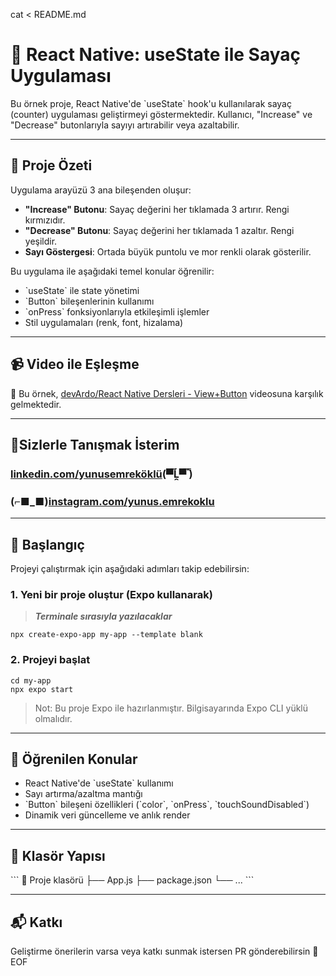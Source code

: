 cat <<EOF > README.md
# 🔢 React Native: useState ile Sayaç Uygulaması

Bu örnek proje, React Native'de \`useState\` hook'u kullanılarak sayaç (counter) uygulaması geliştirmeyi göstermektedir. Kullanıcı, "Increase" ve "Decrease" butonlarıyla sayıyı artırabilir veya azaltabilir.

---

## 🧱 Proje Özeti

Uygulama arayüzü 3 ana bileşenden oluşur:

- **"Increase" Butonu**: Sayaç değerini her tıklamada 3 artırır. Rengi kırmızıdır.
- **"Decrease" Butonu**: Sayaç değerini her tıklamada 1 azaltır. Rengi yeşildir.
- **Sayı Göstergesi**: Ortada büyük puntolu ve mor renkli olarak gösterilir.

Bu uygulama ile aşağıdaki temel konular öğrenilir:

- \`useState\` ile state yönetimi
- \`Button\` bileşenlerinin kullanımı
- \`onPress\` fonksiyonlarıyla etkileşimli işlemler
- Stil uygulamaları (renk, font, hizalama)

---

## 📹 Video ile Eşleşme

📌 Bu örnek, [devArdo/React Native Dersleri - View+Button](https://www.youtube.com/watch?v=kZnRRQC-zFA&list=PLkcIcaxfjelbSrGLKY4bKh4ppHC7IusKI&index=3) videosuna karşılık gelmektedir.

---

## 🎉Sizlerle Tanışmak İsterim

### [linkedin.com/yunusemreköklü](https://www.linkedin.com/in/yunusemrek%C3%B6kl%C3%BC/)(▀̿Ĺ̯▀̿ ̿)

### (⌐■_■)[instagram.com/yunus.emrekoklu](https://www.instagram.com/yunus.emrekoklu/)
---

## 🚀 Başlangıç

Projeyi çalıştırmak için aşağıdaki adımları takip edebilirsin:

### 1. Yeni bir proje oluştur (Expo kullanarak)

> **_Terminale sırasıyla yazılacaklar_**

    npx create-expo-app my-app --template blank

### 2. Projeyi başlat

    cd my-app
    npx expo start

> Not: Bu proje Expo ile hazırlanmıştır. Bilgisayarında Expo CLI yüklü olmalıdır.
---

## 🧠 Öğrenilen Konular

- React Native'de \`useState\` kullanımı
- Sayı artırma/azaltma mantığı
- \`Button\` bileşeni özellikleri (\`color\`, \`onPress\`, \`touchSoundDisabled\`)
- Dinamik veri güncelleme ve anlık render

---
## 📁 Klasör Yapısı

\`\`\`
📁 Proje klasörü
├── App.js
├── package.json
└── ...
\`\`\`

---

## 📬 Katkı

Geliştirme önerilerin varsa veya katkı sunmak istersen PR gönderebilirsin 🙌
EOF
